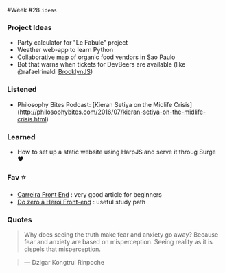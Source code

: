 #Week #28
`ideas`

### Project Ideas
* Party calculator for "Le Fabule" project
* Weather web-app to learn Python
* Collaborative map of organic food vendors in Sao Paulo
* Bot that warns when tickets for DevBeers are available (like @rafaelrinaldi [BrooklynJS](https://github.com/rafaelrinaldi/brooklynjs))

### Listened
* Philosophy Bites Podcast: [Kieran Setiya on the Midlife Crisis] (http://philosophybites.com/2016/07/kieran-setiya-on-the-midlife-crisis.html)

### Learned
* How to set up a static website using HarpJS and serve it throug Surge :heart:

### Fav :star:
* [Carreira Front End](https://github.com/woliveiras/front-end-career/blob/master/translations/pt-br/README.md) : very good article for beginners
* [Do zero à Heroi Front-end](http://www.felipefialho.com/blog/2016/do-zero-a-heroi-do-front-end-parte-1) : useful study path

### Quotes

> Why does seeing the truth make fear and anxiety go away? Because fear and anxiety are based on misperception. Seeing reality as it is dispels that misperception.

>— Dzigar Kongtrul Rinpoche
